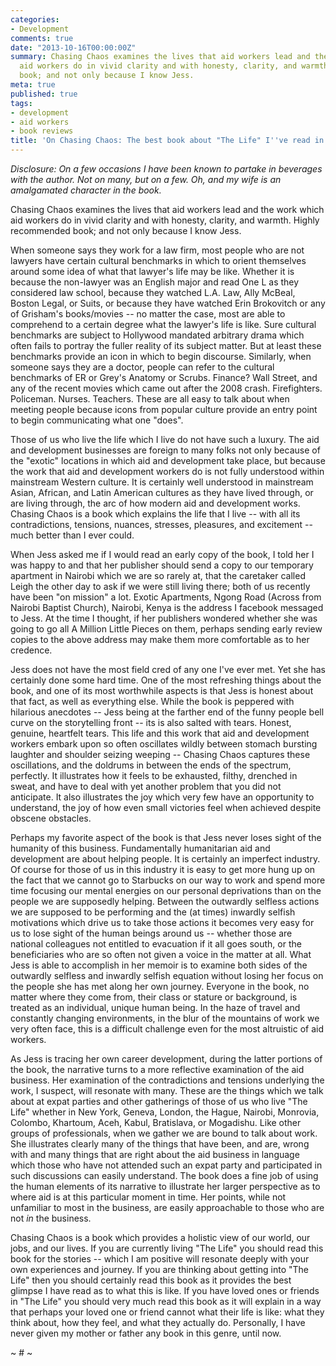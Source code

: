 ```yaml
---
categories:
- Development
comments: true
date: "2013-10-16T00:00:00Z"
summary: Chasing Chaos examines the lives that aid workers lead and the work which
  aid workers do in vivid clarity and with honesty, clarity, and warmth. Highly recommended
  book; and not only because I know Jess.
meta: true
published: true
tags:
- development
- aid workers
- book reviews
title: 'On Chasing Chaos: The best book about "The Life" I''ve read in ages.'
---
```


*Disclosure: On a few occasions I have been known to partake in beverages with the author. Not on many, but on a few. Oh, and my wife is an amalgamated character in the book.*

Chasing Chaos examines the lives that aid workers lead and the work which aid workers do in vivid clarity and with honesty, clarity, and warmth. Highly recommended book; and not only because I know Jess.

When someone says they work for a law firm, most people who are not lawyers have certain cultural benchmarks in which to orient themselves around some idea of what that lawyer's life may be like. Whether it is because the non-lawyer was an English major and read One L as they considered law school, because they watched L.A. Law, Ally McBeal, Boston Legal, or Suits, or because they have watched Erin Brokovitch or any of Grisham's books/movies -- no matter the case, most are able to comprehend to a certain degree what the lawyer's life is like. Sure cultural benchmarks are subject to Hollywood mandated arbitrary drama which often fails to portray the fuller reality of its subject matter. But at least these benchmarks provide an icon in which to begin discourse. Similarly, when someone says they are a doctor, people can refer to the cultural benchmarks of ER or Grey's Anatomy or Scrubs. Finance? Wall Street, and any of the recent movies which came out after the 2008 crash. Firefighters. Policeman. Nurses. Teachers. These are all easy to talk about when meeting people because icons from popular culture provide an entry point to begin communicating what one "does".

Those of us who live the life which I live do not have such a luxury. The aid and development businesses are foreign to many folks not only because of the "exotic" locations in which aid and development take place, but because the work that aid and development workers do is not fully understood within mainstream Western culture. It is certainly well understood in mainstream Asian, African, and Latin American cultures as they have lived through, or are living through, the arc of how modern aid and development works. Chasing Chaos is a book which explains the life that I live -- with all its contradictions, tensions, nuances, stresses, pleasures, and excitement -- much better than I ever could.

When Jess asked me if I would read an early copy of the book, I told her I was happy to and that her publisher should send a copy to our temporary apartment in Nairobi which we are so rarely at, that the caretaker called Leigh the other day to ask if we were still living there; both of us recently have been "on mission" a lot. Exotic Apartments, Ngong Road (Across from Nairobi Baptist Church), Nairobi, Kenya is the address I facebook messaged to Jess. At the time I thought, if her publishers wondered whether she was going to go all A Million Little Pieces on them, perhaps sending early review copies to the above address may make them more comfortable as to her credence.

Jess does not have the most field cred of any one I've ever met. Yet she has certainly done some hard time. One of the most refreshing things about the book, and one of its most worthwhile aspects is that Jess is honest about that fact, as well as everything else. While the book is peppered with hilarious anecdotes -- Jess being at the farther end of the funny people bell curve on the storytelling front -- its is also salted with tears. Honest, genuine, heartfelt tears. This life and this work that aid and development workers embark upon so often oscillates wildly between stomach bursting laughter and shoulder seizing weeping -- Chasing Chaos captures these oscillations, and the doldrums in between the ends of the spectrum, perfectly. It illustrates how it feels to be exhausted, filthy, drenched in sweat, and have to deal with yet another problem that you did not anticipate. It also illustrates the joy which very few have an opportunity to understand, the joy of how even small victories feel when achieved despite obscene obstacles.

Perhaps my favorite aspect of the book is that Jess never loses sight of the humanity of this business. Fundamentally humanitarian aid and development are about helping people. It is certainly an imperfect industry. Of course for those of us in this industry it is easy to get more hung up on the fact that we cannot go to Starbucks on our way to work and spend more time focusing our mental energies on our personal deprivations than on the people we are supposedly helping. Between the outwardly selfless actions we are supposed to be performing and the (at times) inwardly selfish motivations which drive us to take those actions it becomes very easy for us to lose sight of the human beings around us -- whether those are national colleagues not entitled to evacuation if it all goes south, or the beneficiaries who are so often not given a voice in the matter at all. What Jess is able to accomplish in her memoir is to examine both sides of the outwardly selfless and inwardly selfish equation without losing her focus on the people she has met along her own journey. Everyone in the book, no matter where they come from, their class or stature or background, is treated as an individual, unique human being. In the haze of travel and constantly changing environments, in the blur of the mountains of work we very often face, this is a difficult challenge even for the most altruistic of aid workers.

As Jess is tracing her own career development, during the latter portions of the book, the narrative turns to a more reflective examination of the aid business. Her examination of the contradictions and tensions underlying the work, I suspect, will resonate with many. These are the things which we talk about at expat parties and other gatherings of those of us who live "The Life" whether in New York, Geneva, London, the Hague, Nairobi, Monrovia, Colombo, Khartoum, Aceh, Kabul, Bratislava, or Mogadishu. Like other groups of professionals, when we gather we are bound to talk about work. She illustrates clearly many of the things that have been, and are, wrong with and many things that are right about the aid business in language which those who have not attended such an expat party and participated in such discussions can easily understand. The book does a fine job of using the human elements of its narrative to illustrate her larger perspective as to where aid is at this particular moment in time. Her points, while not unfamiliar to most in the business, are easily approachable to those who are not *in* the business.

Chasing Chaos is a book which provides a holistic view of our world, our jobs, and our lives. If you are currently living "The Life" you should read this book for the stories -- which I am positive will resonate deeply with your own experiences and journey. If you are thinking about getting into "The Life" then you should certainly read this book as it provides the best glimpse I have read as to what this is like. If you have loved ones or friends in "The Life" you should very much read this book as it will explain in a way that perhaps your loved one or friend cannot what their life is like: what they think about, how they feel, and what they actually do. Personally, I have never given my mother or father any book in this genre, until now.

~ # ~